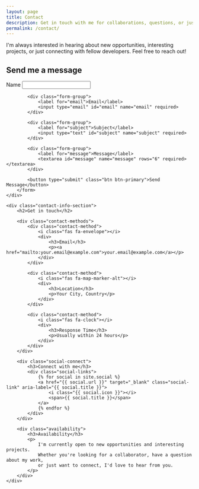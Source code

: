 ```yaml
---
layout: page
title: Contact
description: Get in touch with me for collaborations, questions, or just to say hello.
permalink: /contact/
---
```


<div class="contact-intro">
    <p class="lead">
        I'm always interested in hearing about new opportunities, interesting projects, 
        or just connecting with fellow developers. Feel free to reach out!
    </p>
</div>

<div class="contact-grid">
    <div class="contact-form-section">
        <h2>Send me a message</h2>
        <form class="contact-form" action="https://formspree.io/f/your-form-id" method="POST">
            <div class="form-group">
                <label for="name">Name</label>
                <input type="text" id="name" name="name" required>
            </div>
            
            <div class="form-group">
                <label for="email">Email</label>
                <input type="email" id="email" name="email" required>
            </div>
            
            <div class="form-group">
                <label for="subject">Subject</label>
                <input type="text" id="subject" name="subject" required>
            </div>
            
            <div class="form-group">
                <label for="message">Message</label>
                <textarea id="message" name="message" rows="6" required></textarea>
            </div>
            
            <button type="submit" class="btn btn-primary">Send Message</button>
        </form>
    </div>
    
    <div class="contact-info-section">
        <h2>Get in touch</h2>
        
        <div class="contact-methods">
            <div class="contact-method">
                <i class="fas fa-envelope"></i>
                <div>
                    <h3>Email</h3>
                    <p><a href="mailto:your.email@example.com">your.email@example.com</a></p>
                </div>
            </div>
            
            <div class="contact-method">
                <i class="fas fa-map-marker-alt"></i>
                <div>
                    <h3>Location</h3>
                    <p>Your City, Country</p>
                </div>
            </div>
            
            <div class="contact-method">
                <i class="fas fa-clock"></i>
                <div>
                    <h3>Response Time</h3>
                    <p>Usually within 24 hours</p>
                </div>
            </div>
        </div>
        
        <div class="social-connect">
            <h3>Connect with me</h3>
            <div class="social-links">
                {% for social in site.social %}
                <a href="{{ social.url }}" target="_blank" class="social-link" aria-label="{{ social.title }}">
                    <i class="{{ social.icon }}"></i>
                    <span>{{ social.title }}</span>
                </a>
                {% endfor %}
            </div>
        </div>
        
        <div class="availability">
            <h3>Availability</h3>
            <p>
                I'm currently open to new opportunities and interesting projects. 
                Whether you're looking for a collaborator, have a question about my work, 
                or just want to connect, I'd love to hear from you.
            </p>
        </div>
    </div>
</div>
